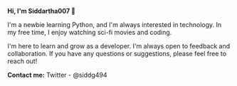 **Hi, I'm Siddartha007 👋**

I'm a newbie learning Python, and I'm always interested in technology. In my free time, I enjoy watching sci-fi movies and coding.

I'm here to learn and grow as a developer. I'm always open to feedback and collaboration. If you have any questions or suggestions, please feel free to reach out!


**Contact me:**
Twitter - @siddg494 



